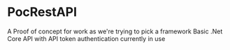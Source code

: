# PocRestAPI

A Proof of concept for work as we're trying to pick a framework
Basic .Net Core API with API token authentication currently in use
